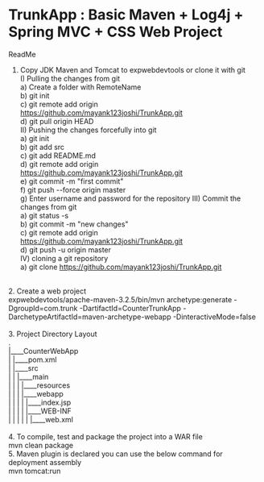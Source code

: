 # TrunkApp : Basic Maven + Log4j + Spring MVC + CSS Web Project
ReadMe

1. Copy JDK Maven and Tomcat to expwebdevtools or clone it with git<br>
	I) Pulling the changes from git<br>
			a) Create a folder with RemoteName <br>
			b) git init <br>
			c) git remote add origin https://github.com/mayank123joshi/TrunkApp.git<br>
			d) git pull origin HEAD <br>
	II) Pushing the changes forcefully into git <br>
			a) git init<br>
			b) git add src<br>
			c) git add README.md<br>
			d) git remote add origin https://github.com/mayank123joshi/TrunkApp.git<br>
			e) git commit -m "first commit"<br>
			f) git push --force origin master<br>
			g) Enter username and password for the repository
	III) Commit the changes from git<br>
			a) git status -s<br>
			b) git commit -m "new changes"<br>
			c) git remote add origin https://github.com/mayank123joshi/TrunkApp.git<br>
			d) git push -u origin master<br>
	IV) cloning a git repository<br>
			a) git clone https://github.com/mayank123joshi/TrunkApp.git<br>
<br>
2. Create a web project <br>
     expwebdevtools/apache-maven-3.2.5/bin/mvn archetype:generate -DgroupId=com.trunk -DartifactId=CounterTrunkApp -DarchetypeArtifactId=maven-archetype-webapp -DinteractiveMode=false<br>
<br>
3. Project Directory Layout<br>
	.<br>
	|____CounterWebApp<br>
	| |____pom.xml<br>
	| |____src<br>
	| | |____main<br>
	| | | |____resources<br>
	| | | |____webapp<br>
	| | | | |____index.jsp<br>
	| | | | |____WEB-INF<br>
	| | | | | |____web.xml<br>
<br>
4. To compile, test and package the project into a WAR file<br>
       mvn clean package<br>
5. Maven plugin is declared you can use the below command for deployment assembly<br>
       mvn tomcat:run<br>